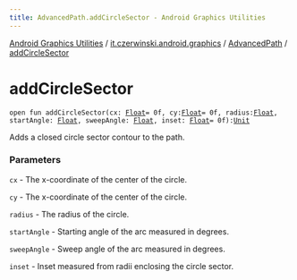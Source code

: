 ```yaml
---
title: AdvancedPath.addCircleSector - Android Graphics Utilities
---
```


[Android Graphics Utilities](../../index.html) / [it.czerwinski.android.graphics](../index.html) / [AdvancedPath](index.html) / [addCircleSector](./add-circle-sector.html)

# addCircleSector

`open fun addCircleSector(cx: `[`Float`](https://kotlinlang.org/api/latest/jvm/stdlib/kotlin/-float/index.html)` = 0f, cy: `[`Float`](https://kotlinlang.org/api/latest/jvm/stdlib/kotlin/-float/index.html)` = 0f, radius: `[`Float`](https://kotlinlang.org/api/latest/jvm/stdlib/kotlin/-float/index.html)`, startAngle: `[`Float`](https://kotlinlang.org/api/latest/jvm/stdlib/kotlin/-float/index.html)`, sweepAngle: `[`Float`](https://kotlinlang.org/api/latest/jvm/stdlib/kotlin/-float/index.html)`, inset: `[`Float`](https://kotlinlang.org/api/latest/jvm/stdlib/kotlin/-float/index.html)` = 0f): `[`Unit`](https://kotlinlang.org/api/latest/jvm/stdlib/kotlin/-unit/index.html)

Adds a closed circle sector contour to the path.

### Parameters

`cx` - The x-coordinate of the center of the circle.

`cy` - The x-coordinate of the center of the circle.

`radius` - The radius of the circle.

`startAngle` - Starting angle of the arc measured in degrees.

`sweepAngle` - Sweep angle of the arc measured in degrees.

`inset` - Inset measured from radii enclosing the circle sector.